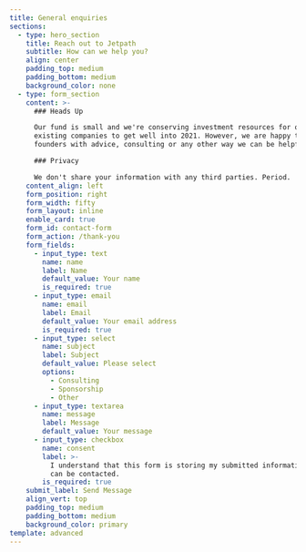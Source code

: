 ```yaml
---
title: General enquiries
sections:
  - type: hero_section
    title: Reach out to Jetpath
    subtitle: How can we help you?
    align: center
    padding_top: medium
    padding_bottom: medium
    background_color: none
  - type: form_section
    content: >-
      ### Heads Up

      Our fund is small and we're conserving investment resources for our
      existing companies to get well into 2021. However, we are happy to help
      founders with advice, consulting or any other way we can be helpful.

      ### Privacy

      We don't share your information with any third parties. Period.
    content_align: left
    form_position: right
    form_width: fifty
    form_layout: inline
    enable_card: true
    form_id: contact-form
    form_action: /thank-you
    form_fields:
      - input_type: text
        name: name
        label: Name
        default_value: Your name
        is_required: true
      - input_type: email
        name: email
        label: Email
        default_value: Your email address
        is_required: true
      - input_type: select
        name: subject
        label: Subject
        default_value: Please select
        options:
          - Consulting
          - Sponsorship
          - Other
      - input_type: textarea
        name: message
        label: Message
        default_value: Your message
      - input_type: checkbox
        name: consent
        label: >-
          I understand that this form is storing my submitted information so I
          can be contacted.
        is_required: true
    submit_label: Send Message
    align_vert: top
    padding_top: medium
    padding_bottom: medium
    background_color: primary
template: advanced
---
```

